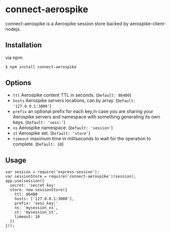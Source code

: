 connect-aerospike
=================
connect-aerospike is a Aerospike session store backed by aerospike-client-nodejs.

## Installation

via npm:

```bash
$ npm install connect-aerospike
```

## Options

* `ttl` Aerospike content TTL in seconds. (`Default: 86400`)
* `hosts` Aerospike servers locations, can by array. (`Default: '127.0.0.1:3000'`)
* `prefix` an optional prefix for each key,in case you are sharing your Aerospike servers and namespace with something generating its own keys. (`Default: 'sess:'`)
* `ns` Aerospike namespace. (`Default: 'session'`)
* `st` Aerospike set. (`Default: 'store'`)
* `timeout` maximum time in milliseconds to wait for the operation to complete. (`Default: 10`)

## Usage

```
var session = require('express-session');
var sessionStore = require('connect-aerospike')(session);
app.use(session({
  secret: 'secret key'
  store: new sessionStore({
    ttl: 86400
    hosts: ['127.0.0.1:3000'],
    prefix: 'sess_key:'
    ns: 'mysession_ns',
    st: 'mysession_st',
    timeout: 10
  })
}));
```
